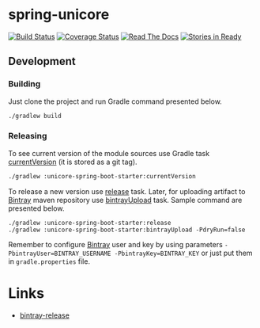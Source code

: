 # spring-unicore

[![Build Status](https://travis-ci.org/unicore-life/spring-unicore.svg)](https://travis-ci.org/unicore-life/spring-unicore)
[![Coverage Status](https://coveralls.io/repos/unicore-life/spring-unicore/badge.svg?branch=master&service=github)](https://coveralls.io/github/unicore-life/spring-unicore?branch=master)
[![Read The Docs](https://readthedocs.org/projects/spring-unicore/badge/?version=latest)](http://spring-unicore.readthedocs.org)
[![Stories in Ready](https://badge.waffle.io/unicore-life/spring-unicore.svg?label=ready&title=Ready)](http://waffle.io/unicore-life/spring-unicore)

## Development

### Building

Just clone the project and run Gradle command presented below.

```bash
./gradlew build
```

### Releasing

To see current version of the module sources use Gradle task
[currentVersion](http://axion-release-plugin.readthedocs.io/en/latest/configuration/tasks.html#currentversion)
(it is stored as a git tag).

```bash
./gradlew :unicore-spring-boot-starter:currentVersion
```

To release a new version use
[release](http://axion-release-plugin.readthedocs.io/en/latest/configuration/tasks.html#release) task.
Later, for uploading artifact to [Bintray](https://dl.bintray.com/unicore-life/maven) maven repository
use [bintrayUpload](https://github.com/novoda/bintray-release) task.
Sample command are presented below.

```
./gradlew :unicore-spring-boot-starter:release
./gradlew :unicore-spring-boot-starter:bintrayUpload -PdryRun=false
```

Remember to configure [Bintray](https://bintray.com) user and key by using parameters
`-PbintrayUser=BINTRAY_USERNAME -PbintrayKey=BINTRAY_KEY` or just put them in `gradle.properties` file.


# Links

* [bintray-release](http://github.com/novoda/bintray-release)
